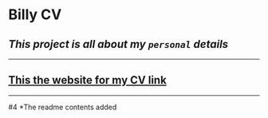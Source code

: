 # **Billy CV**
## _This project is all about my `personal` details_
----
## [This the website for my CV link](https://banzebilly.github.io/MyCV/)
---
  #4 *The readme contents added 



